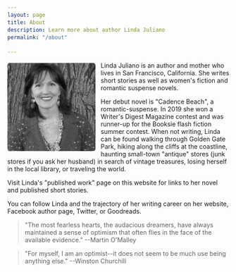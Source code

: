 ```yaml
---
layout: page
title: About
description: Learn more about author Linda Juliano
permalink: "/about"

---
```

<img src="/assets/linda.jpg" height="200" width="200" alt="Picture of Linda Juliano" style="float: left; margin: 3px 12px 3px 0px; border-radius: 5px;"> Linda Juliano is an author and mother who lives in San Francisco, California. She writes short stories as well as women's fiction and romantic suspense novels.

Her debut novel is "Cadence Beach", a romantic-suspense. In 2019 she won a Writer's Digest Magazine contest and was runner-up for the Booksie flash fiction summer contest. When not writing, Linda can be found walking through Golden Gate Park, hiking along the cliffs at the coastline, haunting small-town "antique" stores (junk stores if you ask her husband) in search of vintage treasures, losing herself in the local library, or traveling the world.

Visit Linda's "published work" page on this website for links to her novel and published short stories.

You can follow Linda and the trajectory of her writing career on her website, Facebook author page, Twitter, or Goodreads.

> "The most fearless hearts, the audacious dreamers, have always maintained a
> sense of optimism that often flies in the face of the available evidence." --Martin O'Malley

> "For myself, I am an optimist--it
> does not seem to be much use being anything else." --Winston Churchill